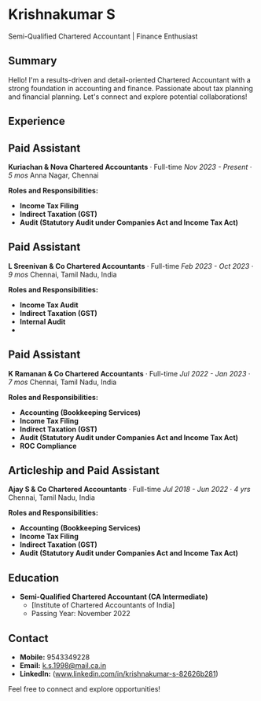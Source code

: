 # Krishnakumar S

Semi-Qualified Chartered Accountant | Finance Enthusiast

## Summary
Hello! I'm a results-driven and detail-oriented Chartered Accountant with a strong foundation in accounting and finance. Passionate about tax planning and financial planning. Let's connect and explore potential collaborations!

## Experience

## Paid Assistant
**Kuriachan & Nova Chartered Accountants** · Full-time
*Nov 2023 - Present* · *5 mos*
Anna Nagar, Chennai

**Roles and Responsibilities:**
- **Income Tax Filing**
- **Indirect Taxation (GST)**
- **Audit (Statutory Audit under Companies Act and Income Tax Act)**

## Paid Assistant
**L Sreenivan & Co Chartered Accountants** · Full-time
*Feb 2023 - Oct 2023* · *9 mos*
Chennai, Tamil Nadu, India

**Roles and Responsibilities:**
- **Income Tax Audit**
- **Indirect Taxation (GST)**
- **Internal Audit**
- 
## Paid Assistant
**K Ramanan & Co Chartered Accountants** · Full-time
*Jul 2022 - Jan 2023* · *7 mos*
Chennai, Tamil Nadu, India

**Roles and Responsibilities:**
- **Accounting (Bookkeeping Services)**
- **Income Tax Filing**
- **Indirect Taxation (GST)**
- **Audit (Statutory Audit under Companies Act and Income Tax Act)**
- **ROC Compliance**
  
## Articleship and Paid Assistant
**Ajay S & Co Chartered Accountants** · Full-time
*Jul 2018 - Jun 2022* · *4 yrs*
Chennai, Tamil Nadu, India

**Roles and Responsibilities:**
- **Accounting (Bookkeeping Services)**
- **Income Tax Filing**
- **Indirect Taxation (GST)**
- **Audit (Statutory Audit under Companies Act and Income Tax Act)**

## Education
- **Semi-Qualified Chartered Accountant (CA Intermediate)**
  - [Institute of Chartered Accountants of India]
  - Passing Year: November 2022

## Contact
- **Mobile:** 9543349228
- **Email:** k.s.1998@mail.ca.in
- **LinkedIn:** (www.linkedin.com/in/krishnakumar-s-82626b281)

Feel free to connect and explore opportunities!
